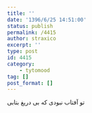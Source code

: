 ```yaml
---
title: ''
date: '1396/6/25 14:51:00'
status: publish
permalink: /4415
author: straxico
excerpt: ''
type: post
id: 4415
category:
    - tytomood
tag: []
post_format: []
---
```

تو آفتاب نبودی که بی دریغ بتابی